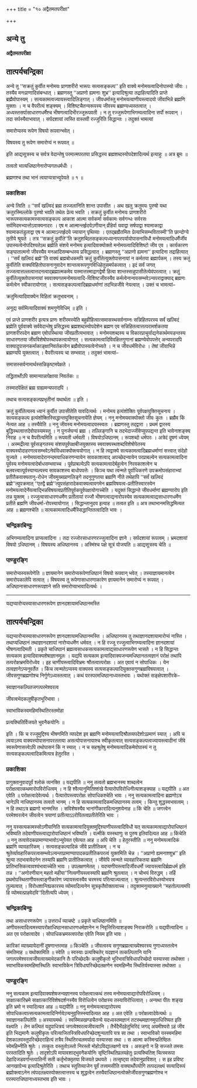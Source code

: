 +++
title = "१० अद्वैतमतपरीक्षा"

+++


## अन्ये तु

**अद्वैतमतपरीक्षा**

## **तात्पर्यचन्द्रिका**

अन्ये तु ‘‘सक्रतुं कुर्वीत मनोमयः प्राणशरीरो भारूपः सत्यसङ्कल्प’’ इति वाक्ये मनोमयत्वादिनोपास्यो जीवः । तस्यैव मनःप्राणादिसंबन्धात् । ब्रह्मणस्तु ‘‘अप्राणो ह्यमनाः शुभ्र’’ इत्यादिश्रुत्या तद्राहित्यादिति प्राप्ते ब्रह्मैवोपास्यम् । सत्यकामत्वज्यायस्त्वादिलिङ्गात् । जीवधर्मास्तु मनोमयत्वाणीयस्त्वादयो जीवाभिन्ने ब्रह्मणि युक्ताः । न च वैपरीत्यं शङ्क्यम् । विशिष्टचैतन्यरूपस्य जीवस्य ब्रह्मण्यध्यस्तत्वात् । अध्यस्तसर्पासाधारणधर्मैश्च भीषणत्वादिभीरज्जूरूपवती । न तु रज्जुरूपेणाभिगम्यत्वादिना सर्पो रूपवान् । तदा सर्पस्यैवाभावात् । सर्पदशायां त्वस्ति वास्तवी रज्जुरिति सिद्धान्तः । तदुक्तं भामत्यां

समारोप्यस्य रूपेण विषयो रूपवान्भवेत् ।

विषयस्य तु रूपेण समारोप्यं न रूपवत् ॥

इति आद्यसूत्रस्य च सर्वत्र वेदान्तेषु परमात्मपरतया प्रसिद्धस्य ब्रह्मशब्दस्योपदेशादित्यर्थ इत्याहुः ॥ अत्र ब्रूमः ॥

तत्वतो भात्यधिष्ठानेनारोप्यगतधर्मधीः ।

ब्रह्मणश्च तथा भानं त्वयाप्यत्राभ्युपेयते ॥ १ ॥

### **प्रकाशिका**

अन्ये त्विति ॥ ‘‘सर्वं खल्विदं ब्रह्म तज्जलानिति शान्त उपासीत । अथ खलु क्रतुमयः पुरुषो यथा क्रतुरस्मिल्लोके पुरुषो भवति तथेतः प्रेत्य भवति । सक्रतुं कुर्वीत मनोमयः प्राणशरीरो भारूपस्सत्यकामस्सत्यसङ्कल्प आकाश आत्मा सर्वकर्मा सर्वकामः सर्वगन्धः सर्वरसः सर्वमिदमभ्यात्तोऽवाक्यनादरः । एष म आत्मान्तर्हृदयेऽणीयान् व्रीहेर्वा यवाद्वा सर्षपाद्वा श्यामाकाद्वा श्यामाकतंडुलाद्वा एष म आत्माऽन्तर्हृदये ज्यायान् पृथिव्याः । एतद्ब्रह्मैतमितः प्रेत्याभिसम्भवितास्मी’’ति छान्दोग्ये तृतीये श्रूयते । तत्र ‘‘सक्रतुं कुर्वीते’’ति क्रतुशब्दितसङ्कल्पध्यानापरपर्यायोपासनाविधौ मनोमयत्वादिधर्मैर्जीव उपास्यत्वेनोपदिश्यतेऽथ ब्रह्मेति संशये मनोमय इत्यादिवाक्योक्तो मनोमयत्वादिविशिष्टो जीव एव । कार्यकारण सङ्घातात्मनो जीवस्यैव मनआदिसम्बन्धस्य प्रसिद्धत्वात् । ब्रह्मणस्तु ‘‘अप्राणो ह्यमना’’ इत्यादिना तद्राहित्यात् । ‘‘सर्वं खल्विदं ब्रह्मे’’ति वाक्यं ब्रह्मबोधकमपि क्रतुं कुर्वीतेत्युक्तोपासनायां न कर्मतया ब्रह्मार्पकम् । तस्य क्रतुं कुर्वीतेति वाक्यविहितोपासनानुवादेन शान्तत्वरूपगुणविधिहेतुसमर्पकत्वात् । इदं सर्वं जगत् तज्जत्वात्तल्लत्वात्तदनत्वाद्ब्रह्मात्मकमेव यस्मात्तस्माद्रागद्वेषौ हित्वा शान्तस्सन्नुपासीतेत्येवंपरत्वात् । क्रतुं कुर्वीतेत्युक्तोपासनायां स्ववाक्यगतमनोमयत्वादि-विशिष्टजीवस्यैव कर्मत्वेनान्वयसम्भवेऽन्यपराद्वाक्याद् ब्रह्मणः कर्मत्वेन स्वीकारायोगात् । सत्यसङ्कल्पत्वादिब्रह्मधर्माणां तदभिन्नजीवे नेयत्वात् । उक्तं च भामत्यां–

क्रतुमित्यादिवाक्येन विहितां क्रतुभावनाम् ।

अनूद्य सर्वमित्यादिवाक्यं शमगुणेविधिम् ॥ इति ।

एवं प्राप्ते प्राणशरीर इत्यत्र प्राणः शरीरमस्येति बहुव्रीहित्वात्समासस्थसर्वनाम्नः सन्निहितपरस्य सर्वं खल्विदं ब्रह्मेति पूर्ववाक्ये सर्ववेदान्तेषु प्रसिद्धस्य ब्रह्मशब्दस्योपदेशेन ब्रह्मण एव सन्निहितत्वात्तत्परामर्शकतया प्राणशरीरपदेन ब्रह्मण एवोपस्थित्या जीवप्रतीत्यभावात् । मनोमयशब्दस्य च विकारप्राचुर्याद्यनेकार्थमयडन्तस्य साधारणतया जीवविशेषोपस्थापकत्वायोगात् । सत्यकामत्वादिविवक्षितगुणानां ब्रह्मण्येवोपपत्तेर् अन्यपरादपि वाक्यादुपासनकर्माकाङ्क्षानिवर्तकत्वेन ब्रह्मैवोपास्यत्वेनोच्यते । न च जीवधर्मविरोधः । तेषां जीवाभिन्ने ब्रह्मण्यपि युक्तत्वात् । वैपरीत्यस्य चा सम्भवात् । तदुक्तं भामत्यां–

समासस्सर्वनामार्थस्सन्निकृष्टमपेक्षते ।

तद्धितार्थोऽपि सामान्यान्नापेक्षाया निवर्तकः ॥

तस्मादपेक्षितं ब्रह्म ग्राह्यमन्यपरादपि ।

तथाच सत्यसङ्कल्पप्रभृतीनां यथार्थता ॥ इति ।

क्रतुं कुर्वीतेत्यस्य ध्यानं कुर्वीत उपासीतेति यावदित्यर्थः । मनोमय इत्यंशोक्तिः पूर्वपक्षयुक्तिसूचनाय । सत्यसङ्कल्प इत्यंशोक्तिस्सिद्धान्तयुक्तिसूचनायेति ज्ञेयम् । ननु मनोमयवाक्योक्तो जीवः कुतः । ब्रह्मैव किं नेत्यत आह ॥ तस्यैवेति ॥ ननु जीवस्य मनोमयत्वादयस्स्वतः । ब्रह्मणस्तु तद्द्वारा । प्रथमं द्वारस्य बुद्धिस्थत्वात्तदेवोपास्यमस्तु । न पुनर्जघन्यं ब्रह्म । तल्लिङ्गानि च तदभेदाज्जीवेप्युपपद्यन्त इति भावेनाशङ्क्य निराह ॥ न च वैपरीत्यमिति ॥ रूपवती धर्मवती । विषयोऽधिष्ठानम् । रूपशब्दो धर्मपरः । अत्रेदं दूषणं ध्येयम् । अस्मद्रीत्या पूर्वसङ्गतस्य संशयपूर्वपक्षबीजयुक्तस्य स्ववाक्यस्थशब्दविशेषोपेतस्य वाक्यस्योदाहरणत्वसम्भवेऽनेवंविधवाक्योक्त्ययोगात् । न हि त्वद्वाक्ये सत्यकामत्वादिब्रह्मधर्माणां सत्त्वात् संदेहो युज्यते । मनोमयत्वादेरानन्दमयाधिकरणन्यायेन सावकाशत्वाद् अपच्छेदन्यायेन परप्राबल्येन सत्यकामत्वादिना पूर्वस्य मनोमयत्वादेर्बाधसम्भवाच्च । पूर्वप्राबल्येऽपि सत्यकामत्वादेर्बहुत्वेन निरवकाशत्वेन च बलवत्त्वात्पूर्वस्याप्यल्पस्य सावकाशस्य बाधोपपत्तेः । किञ्च यथा त्वन्मते पूर्वाधिकरणे उपक्रमोपसंहाराभ्यां प्रतीतैकवाक्यतानु-रोधेन जीवमुख्यप्राणलिङ्गे तदनुगुणतया ब्रह्मणि नीते तथेहापि ‘‘सर्वं खल्विदं ब्रह्मे’’त्युपक्रमात् ‘‘एतद्वै ब्रह्मे’’त्युपसंहारादेकवाक्यत्वावगमेन ब्रह्मविषयत्व-प्रतीतिस्वारस्येन मनोमयत्वादेर्नेयत्वाद्भिन्नविषयत्वप्रतीतिपूर्वकपूर्वपक्षायोगाच्चेति । यदुक्तं सिद्धान्ते जीवधर्माणां ब्रह्मण्यारोप इति तन्न युक्तम् । रज्जुत्वासाधारणधर्मेण प्रतीतायां रज्जौ भीषणत्वाद्यनारोपस्येव सत्यकामत्वाद्यसाधारणधर्मेण प्रतीते ब्रह्मणि जीवधर्मा-रोपस्यायोगात् । सिद्धान्तानुदय इत्याह ॥ तत्वत इति ॥ अत्र तथाभानमसिद्धमित्यत आह ॥ ब्रह्मणश्चेति ॥ सत्यकामत्वादिधर्मैस्सिद्धान्तितत्वादिति भावः ।

### **चन्द्रिकाबिन्दुः**

अभिगम्यत्वादिना प्राप्यत्वादिना । तदा रज्जोरसाधारणरज्जुत्वादिना ज्ञाने । सर्पदशायां रूपत्वम् । भ्रमदशायां विषयो ऽधिष्ठानम् । विषयस्य अधिष्ठानस्य । अस्मिंश्च पक्षे सूत्रं योजयति ॥ आद्यसूत्रस्य चेति ॥

### **पाण्डुरङ्गि**

समारोप्यस्यरूपेणेति ॥ ज्ञायमानेन समारोप्यरूपेणाधिष्ठानं विषयो रूपवान् भवेत् । तस्याज्ञायमानत्वेन समारोपकालेपि सत्वात् । विषयस्य तु रूपेणासाधारणाकारेण ज्ञायमानेन समारोप्यं न रूपवत् । अधिष्ठानासाधारणरूपज्ञाने सति समारोप्याभावादित्यर्थः ।

------------------------------------------------------------------------

यद्यप्यारोप्यस्यासाधारणरूपेण ज्ञानदशायामधिष्ठानमस्ति

## **तात्पर्यचन्द्रिका**

यद्यप्यारोप्यस्यासाधारणरूपेण ज्ञानदशायामधिष्ठानमस्ति । अधिष्ठानस्य तु तथाज्ञानदशायामारोप्यं नास्ति । तथाप्यधिष्ठानं तथाज्ञानदशायां नारोप्यधर्मेण धर्मवत् । न हि रज्जू रज्जुत्वाभिगम्यत्वादिना ज्ञानदशायां भीषणत्वादिमती । प्रकृते चाधिष्ठानं ब्रह्मत्वसाधकसत्यकामत्वाद्यसाधारणरूपेण भासते । न हि सिद्धान्तः सत्यकाम इत्यादिवाक्यशेषाज्ञानमूलः । यद्यपि सत्यकाम इत्यादिवाक्यजन्यमधिष्ठानतत्वज्ञानं परोक्षं तथापि तत्परोक्षभ्रमविरोध्येव । इह चाणीयस्त्वादिविभ्रमः श्रौतत्वात्परोक्षः । अत एवायं न सोपाधिकः । येन तत्वज्ञानेऽप्यनुवर्तेत । किंच त्वन्मतेऽप्यस्य वाक्यस्य सत्यसङ्कल्पादियुक्तसगुणब्रह्मविषयत्वात् । जीवसगुणब्रह्मणोश्च निर्गुणेऽध्यस्तत्वात् । कथं परस्परमधिष्ठानाध्यस्तभावः । यथोक्तं सङ्क्षेपशारीरके–

स्वाज्ञानकल्पितजगत्परमेश्वरत्व

जीवत्वभेदकलुषीकृतभूरिभावा ।

स्वाभाविकस्वमहिमस्थितिरस्तमोहा

प्रत्यक्चितिर्विजयते भुवनैकयोनिः ॥

इति । किं च रज्जुमुद्दिश्य भीषणमिति व्यपदेश इव ब्रह्मणि मनोमयत्वादिश्रौतव्यपदेशोऽप्रमाणं स्यात् । अपि च त्वयाऽस्य वाक्यस्योपासनापरतताया असत्योपासनायाश्च स्वीकृतत्वात् सत्यसङ्कल्पत्वज्यायस्त्वादीनां जीवे स्वरूपेणासत्त्वेऽपि तथोपासनं किं न स्यात् । न च सहश्रुतेषु मनोमयत्वादिकमेवोपास्यं न तु सत्यसङ्कल्पत्वादिकमित्यत्र हेतुरस्ति ।

### **प्रकाशिका**

प्रागुक्तानुवादपूर्वं श्लोकं व्यनक्ति ॥ यद्यपीति ॥ ननु तत्वतो ब्रह्मभानस्य शाब्दत्वेन परोक्षत्वात्कथमारोपविरोधित्वम् । न हि श्वैत्यानुमितिश्शंखे पैत्यारोपविरोधिनीत्याशङ्क्याह ॥ यद्यपीति ॥ अत एवेति ॥ परोक्षत्वादेवेत्यर्थः । पैत्यारोपस्त्वपरोक्षः सोपाधिकश्चेति भावः । ननु सत्यकामत्वादिना ब्रह्मणोऽत्र भानेऽपि नाधिष्ठानस्य तत्वतो भानम् । न हि सत्यकामत्वादिकमधिष्ठानस्य तत्वम् । किन्तु शुद्धस्वभावत्वम् । न हि तथाऽत्र ब्रह्मणो भानमस्ति । सविशेषस्यैव भानांगीकारादित्यनुशयेनाह ॥ किं चेति ॥ जगत्त्वेन परमेश्वरत्वेन जीवत्वेन त्रयाणां प्रतीत्याऽऽरोपितत्वप्रतीतेरिति भावः ।

ननु यस्सत्यकामस्सोऽणीयानिति सत्यकामत्वादियुक्तमुद्दिश्याणीयस्त्वादिविधौ यत् सत्यकामत्वाद्यारोपाधिष्ठानं भविष्यति तदेवाणीयस्त्वाद्यारोपाधिष्ठानं भविष्यति । वल्मीके यस्स्थाणुः स पुरुष इतिवदित्यत आह ॥ किंचेति ॥ ननु तत्वावेदकप्रामाण्याभावोऽभ्युपेयत एवेत्यत आह ॥ अपि चेति ॥ हेतुरस्तीति ॥ ननु मनोमयत्वादिकं ब्रह्मणि व्यावहारिकम् । सत्यसङ्कल्पादिकं जीवे प्रातीतिकम् । न च श्रुतेर्व्यावहारिकपरत्वसम्भवेऽत्यन्ताप्रामाण्यापादकप्रतीतिकपरत्वं युक्तमिति चेन्न । ‘‘अप्राणो ह्यमनाश्शुभ्र’’ इति श्रुत्या तदभावावेदनेन तस्यापि ब्रह्मणि प्रातीतिकत्वात् । जीवेपि त्वन्मते व्यावहारिकतया ब्रह्मणि प्रातिभासिकत्वावश्यंभावाच्चेति भावः । उपलक्षणमेतत् । यदप्यणीयस्त्वादिर्जीवधर्मो ज्यायस्त्वादिर्ब्रह्मधर्म इति तन्न । ‘‘अणोरणीयान् महतो महीया’’नित्यणीयस्त्वस्यापि ब्रह्मणि श्रुतत्वात् । न चोभयं विरुद्धम् । तर्हि प्रथमोपस्थिताणीयस्त्वाङ्गीकारेण ज्यायस्त्वस्यैव चरमस्य परित्याज्यत्वात् । श्रुत्यन्तरविरोधस्योभयत्र तुल्यत्वात् । विरोधशान्तिप्रकारस्य व्योमवदित्यनेन सूत्रकृतैवोक्तत्वाच्च । तदुक्तमनुव्याख्याने ‘‘महतोल्पत्वमपि हि व्योमवत्प्राहवेदवि’’दितीत्यपि ध्येयम् ।

### **चन्द्रिकाबिन्दुः**

तथा असाधारणरूपेण ॥ उत्तरार्धं व्याचष्टे ॥ प्रकृते चाधिष्ठानमिति ॥ अणीयस्त्वादित्वमस्यापरोक्षाधिष्ठानसाधारणधर्मज्ञानेन न निवृत्तिरित्याशङ्क्य निराकरोति ॥ यद्यपीत्यादिना ॥ अत एव परोक्षत्वादेव । सोपाधिकभ्रमस्त्वपरोक्ष एवेति नियम इति भावः ।

कारिकां व्याख्यायेदानीं दूषणान्तरमाह ॥ किञ्चेति ॥ जीवत्वस्य सगुणब्रह्मत्वाख्येश्वरस्य गुणाध्यस्तत्वेन संमतिमाह ॥ यथोक्तमिति ॥ स्वेति ॥ स्वस्याः प्रत्यक्चितेर् यदज्ञानं तत्कल्पितानि यानि जगत्परमेश्वरत्वजीवत्वाख्यभेदकानि तैः परिच्छेदकैः कलुषीकृतो भूरिभावत्रिविधापरिच्छेदो यस्यास्सा तथोक्ता । स्वाभाविकस्वमहिमास्थितिः स्वाभाविकेन त्रिविधापरिच्छेदलक्षणेन स्वमहिम्नैव स्थितिर्यस्यास्सा तथोक्ता ॥

### **पाण्डुरङ्गि**

ननु सत्यकाम इत्यादिवाक्यशेषजन्यज्ञानस्य परोक्षत्वात्कथं तस्य मनोमयत्वाद्यारोपविरोधित्वम् । साक्षात्कारिभ्रमे साक्षात्कारिविशेषदर्शनस्यैव विरोधित्वेन परोक्षस्य तस्याविरोधित्वात् । अन्यथा पीतः शङ्ख इति भ्रमो न स्यादित्यत आह ॥ यद्यपीति ॥ ननु मनोमयत्वाद्यारोपस्य सोपाधिकत्वात्सत्यकामत्वादिनिर्णयेऽप्यनुवृत्तिस्स्यादित्यत आह ॥ अत एवेति ॥ परोक्षत्वादेवेत्यर्थः ॥ स्वाज्ञानकल्पितेति ॥ अस्यायमर्थः । स्वस्मिन्नखण्डचैतन्ये यदध्यस्तमज्ञानं तटस्थमज्ञानमुपाधिरिष्यत इति वक्ष्यति । तेन कल्पितं यदुपाधित्रयं जगत्वेश्वरत्वजीवत्वानि । तैर्भेदैर्भेदहेतुभिरिदं जगद् अयमीश्वरो ऽहं जीव इति भिद्यमानैः कलुषीकृतः परित्याजितस्त्रिविधपरिच्छेदशून्यतापि यत्र सा तथा । स्वाभाविको यस्स्वमहिमा देशकालवस्तुपरिच्छेदराहित्यं तत्रैव स्थितिरचलमर्यादा यस्यास्सा तथा । स आत्मा कस्मिन्प्रतिष्ठितः स्वेमहिम्नीति श्रुतेः । तत्कुतः वस्तुतोऽस्तो निरस्तो मोहोऽविद्यालक्षणो यत्र । असङ्गो न हि सज्जते तमसः परस्तादिति श्रुतेः । तादृशोऽपि मायावशाद्भुवनैकयोनिः सृष्टिस्थितिप्रलयहेतुः प्रत्यक्चितिश् चित्स्वरूपा देहादिजडवर्गान्तःपातिनी सती कर्तृभोक्तृतया विजयते प्रथयते । तत्सृष्ट्वा तदेवानुप्राविशत् । स इह प्रविष्ट आनखाग्रेभ्य इत्यादिश्रुतेरिति । तथाच स्तुतिव्याजेन पूर्वं तत्त्वमसीति वाक्यार्थोपयोगि तत्पदलक्ष्यं सत्यादिरूपं ब्रह्मोक्त्वाऽनेन त्वंपदलक्ष्यस्योक्तत्वात्तस्य च शुद्धत्वेन तस्यैवाधिष्ठानत्वोक्तेर्जीवसगुणब्रह्मणोश्च न परस्पराधिष्ठानाध्यस्तभाव इति भावः ।


